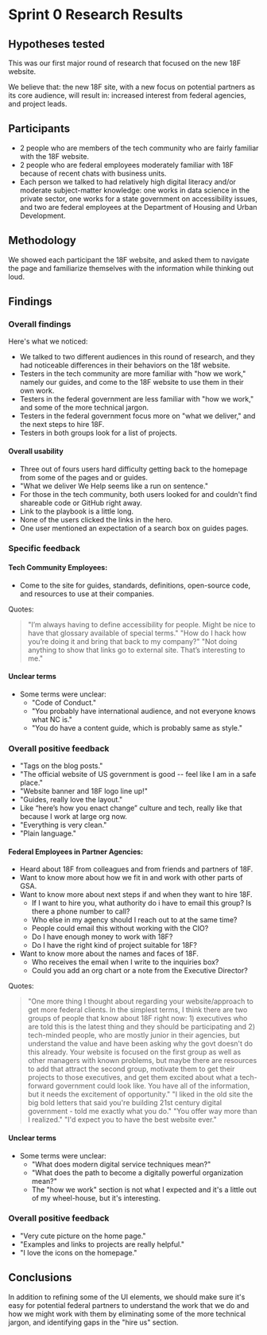 
# Sprint 0 Research Results

## Hypotheses tested

This was our first major round of research that focused on the new 18F website.

We believe that: the new 18F site, with a new focus on potential partners as its core audience,
will result in: increased interest from federal agencies, and project leads.

## Participants

* 2 people who are members of the tech community who are fairly familiar with the 18F website.
* 2 people who are federal employees moderately familiar with 18F because of recent chats with business units.
* Each person we talked to had relatively high digital literacy and/or moderate subject-matter knowledge: one works in data science in the private sector, one works for a state government on accessibility issues, and two are federal employees at the Department of Housing and Urban Development.

## Methodology

We showed each participant the 18F website, and asked them to navigate the page and familiarize themselves with the information while thinking out loud.

## Findings

### Overall findings

Here's what we noticed:

* We talked to two different audiences in this round of research, and they had noticeable differences in their behaviors on the 18f website.
* Testers in the tech community are more familiar with "how we work," namely our guides, and come to the 18F website to use them in their own work.
* Testers in the federal government are less familiar with "how we work," and some of the more technical jargon.
* Testers in the federal government focus more on "what we deliver," and the next steps to hire 18F.
* Testers in both groups look for a list of projects.


#### Overall usability

- Three out of fours users hard difficulty getting back to the homepage from some of the pages and or guides.
- "What we deliver We Help seems like a run on sentence."
- For those in the tech community, both users looked for and couldn't find shareable code or GitHub right away.
- Link to the playbook is a little long.
- None of the users clicked the links in the hero.
- One user mentioned an expectation of a search box on guides pages.


### Specific feedback

#### Tech Community Employees:

- Come to the site for guides, standards, definitions, open-source code, and resources to use at their companies.

Quotes:

> "I’m always having to define accessibility for people. Might be nice to have that glossary available of special terms."
> "How do I hack how you’re doing it and bring that back to my company?"
> "Not doing anything to show that links go to external site. That’s interesting to me."


#### Unclear terms

- Some terms were unclear:
    + "Code of Conduct."
    + "You probably have international audience, and not everyone knows what NC is."
    + "You do have a content guide, which is probably same as style."

### Overall positive feedback

- "Tags on the blog posts."
- "The official website of US government is good -- feel like I am in a safe place."
- "Website banner and 18F logo line up!"
- "Guides, really love the layout."
- Like “here’s how you enact change” culture and tech, really like that because I work at large org now.
- "Everything is very clean."
- "Plain language."

#### Federal Employees in Partner Agencies:

- Heard about 18F from colleagues and from friends and partners of 18F.
- Want to know more about how we fit in and work with other parts of GSA.
- Want to know more about next steps if and when they want to hire 18F.
    + If I want to hire you, what authority do i have to email this group? Is there a phone number to call?
    + Who else in my agency should I reach out to at the same time?
    + People could email this without working with the CIO?
    + Do I have enough money to work with 18F?
    + Do I have the right kind of project suitable for 18F?
- Want to know more about the names and faces of 18F.
    + Who receives the email when I write to the inquiries box?
    + Could you add an org chart or a note from the Executive Director?

Quotes:

> "One more thing I thought about regarding your website/approach to get more federal clients. In the simplest terms, I think there are two groups of people that know about 18F right now: 1) executives who are told this is the latest thing and they should be participating and 2) tech-minded people, who are mostly junior in their agencies, but understand the value and have been asking why the govt doesn't do this already. Your website is focused on the first group as well as other managers with known problems, but maybe there are resources to add that attract the second group, motivate them to get their projects to those executives, and get them excited about what a tech-forward government could look like. You have all of the information, but it needs the excitement of opportunity."
> "I liked in the old site the big bold letters that said you're building 21st century digital government - told me exactly what you do."
> "You offer way more than I realized."
> "I'd expect you to have the best website ever."

#### Unclear terms

- Some terms were unclear:
    + "What does modern digital service techniques mean?"
    + "What does the path to become a digitally powerful organization mean?"
    + The "how we work" section is not what I expected and it's a little out of my wheel-house, but it's interesting.

### Overall positive feedback

- "Very cute picture on the home page."
- "Examples and links to projects are really helpful."
- "I love the icons on the homepage."


## Conclusions

In addition to refining some of the UI elements, we should make sure it's easy for potential federal partners to understand the work that we do and how we might work with them by eliminating some of the more technical jargon, and identifying gaps in the "hire us" section.
